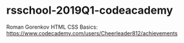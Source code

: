# rsschool-2019Q1-codeacademy
Roman Gorenkov
HTML CSS Basics: https://www.codecademy.com/users/Cheerleader812/achievements
